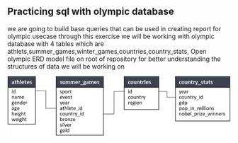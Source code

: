 ## Practicing sql with olympic database
we are going to build base queries that can be used in creating report for olympic usecase
through this exercise we will be working with olympic database with 4 tables which are athlets,summer_games,winter_games,countries,country_stats,
Open olympic ERD model file on root of repository for better understanding the structures of data we will be working on 

![alt text](https://github.com/cavani12345/practise_sql_olympic_usecase/blob/master/olympic_ERD_model.png?raw=true)





